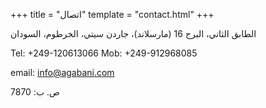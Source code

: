 +++
title = "اتصال"
template = "contact.html"
+++

الطابق الثاني،
البرج 16 (مارسلاند)،
جاردن سيتي، الخرطوم،
السودان

Tel: +249-120613066
Mob: +249-912968085

email: info@agabani.com

ص. ب: 7870
